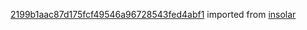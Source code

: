 [2199b1aac87d175fcf49546a96728543fed4abf1](https://github.com/insolar/insolar/commit/2199b1aac87d175fcf49546a96728543fed4abf1) imported from [insolar](https://github.com/insolar/insolar)
